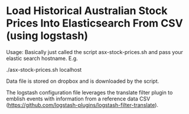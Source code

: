 # Load Historical Australian Stock Prices Into Elasticsearch From CSV (using logstash)

Usage: 
Basically just called the script asx-stock-prices.sh and pass your elastic search hostname. E.g.

./asx-stock-prices.sh localhost

Data file is stored on dropbox and is downloaded by the script. 

The logstash configuration file leverages the translate filter plugin to emblish events with information from a reference data CSV (https://github.com/logstash-plugins/logstash-filter-translate).
